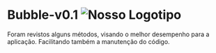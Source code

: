 # Bubble-v0.1 ![Nosso Logotipo](https://raw.githubusercontent.com/MuriloEduardo/bubble-v0/master/public/img/logo-green.png)
Foram revistos alguns métodos, visando o melhor desempenho para a aplicação. Facilitando também a manutenção do código.
